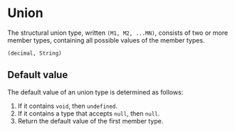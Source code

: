 # Union

The structural union type, written `(M1, M2, ...MN)`, consists of two or more member types, containing all possible values of the member types.

```
(decimal, String)
```

## Default value

The default value of an union type is determined as follows:

1. If it contains `void`, then `undefined`.
2. If it contains a type that accepts `null`, then `null`.
3. Return the default value of the first member type.
